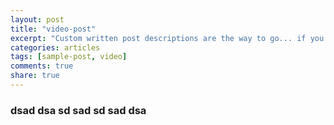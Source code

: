 ```yaml
---
layout: post
title: "video-post"
excerpt: "Custom written post descriptions are the way to go... if you're not lazy."
categories: articles
tags: [sample-post, video]
comments: true
share: true
---
```

### dsad dsa sd sad sd sad dsa
<div class="apester-media" data-media-id="5a5383cac7505b00014c0f44" height="600"></div><script async src="//static.apester.com/js/sdk/v2.0/apester-javascript-sdk.min.js"></script>

